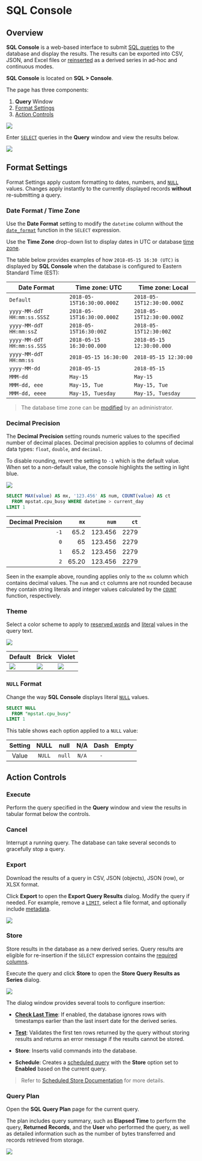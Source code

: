 # SQL Console

## Overview

**SQL Console** is a web-based interface to submit [SQL queries](../sql/README.md) to the database and display the results. The results can be exported into CSV, JSON, and Excel files or [reinserted](#store) as a derived series in ad-hoc and continuous modes.

**SQL Console** is located on **SQL > Console**.

The page has three components:

1. **Query** Window
2. [Format Settings](#format-settings)
3. [Action Controls](#action-controls)

![](./images/sql_console.png)

Enter [`SELECT`](README.md#select-expression) queries in the **Query** window and view the results below.

![](./images/query-result1.png)

## Format Settings

Format Settings apply custom formatting to dates, numbers, and [`NULL`](README.md#null) values. Changes apply instantly to the currently displayed records **without** re-submitting a query.

### Date Format / Time Zone

Use the **Date Format** setting to modify the `datetime` column without the [`date_format`](examples/datetime-format.md) function in the `SELECT` expression.

Use the **Time Zone** drop-down list to display dates in UTC or database [time zone](../administration/timezone.md).

The table below provides examples of how `2018-05-15 16:30 (UTC)` is displayed by **SQL Console** when the database is configured to Eastern Standard Time (EST):

**Date Format** | **Time zone: UTC** | **Time zone: Local**
---|---|---
`Default` | `2018-05-15T16:30:00.000Z` | `2018-05-15T12:30:00.000Z`
`yyyy-MM-ddT HH:mm:ss.SSSZ` | `2018-05-15T16:30:00.000Z` | `2018-05-15T12:30:00.000Z`
`yyyy-MM-ddT HH:mm:ssZ` | `2018-05-15T16:30:00Z` | `2018-05-15T12:30:00Z`
`yyyy-MM-ddT HH:mm:ss.SSS` | `2018-05-15 16:30:00.000` | `2018-05-15 12:30:00.000`
`yyyy-MM-ddT HH:mm:ss` | `2018-05-15 16:30:00` | `2018-05-15 12:30:00`
`yyyy-MM-dd` | `2018-05-15` | `2018-05-15`
`MMM-dd` | `May-15` | `May-15`
`MMM-dd, eee` | `May-15, Tue` | `May-15, Tue`
`MMM-dd, eeee` | `May-15, Tuesday` | `May-15, Tuesday`

> The database time zone can be [modified](../administration/timezone.md) by an administrator.

### Decimal Precision

The **Decimal Precision** setting rounds numeric values to the specified number of decimal places. Decimal precision applies to columns of decimal data types: `float`, `double`, and `decimal`.

To disable rounding, revert the setting to `-1` which is the default value. When set to a non-default value, the console highlights the setting in light blue.

![](./images/decimal-precision.png)

```sql
SELECT MAX(value) AS mx, '123.456' AS num, COUNT(value) AS ct
  FROM mpstat.cpu_busy WHERE datetime > current_day
LIMIT 1
```

Decimal Precision | `mx` | `num` | `ct`
---:|---:|---:|---:
`-1` | 65.2 | 123.456 | 2279
`0` | 65 | 123.456 | 2279
`1` | 65.2 | 123.456 | 2279
`2` | 65.20 | 123.456 | 2279

Seen in the example above, rounding applies only to the `mx` column which contains decimal values. The `num` and `ct` columns are not rounded because they contain string literals and integer values calculated by the [`COUNT`](README.md#aggregation-functions) function, respectively.

### Theme

Select a color scheme to apply to [reserved words](README.md#reserved-words) and [literal](README.md#literals) values in the query text.

![](./images/theme.png)

 Default | Brick | Violet
---|---|---
 ![](./images/default.png) | ![](./images/brick.png) | ![](./images/violet.png) |

### `NULL` Format

Change the way **SQL Console** displays literal [`NULL`](README.md#null) values.

```sql
SELECT NULL
  FROM "mpstat.cpu_busy"
LIMIT 1
```

This table shows each option applied to a `NULL` value:

Setting | NULL | null | N/A | Dash | Empty |
:------:|:----:|:----:|:---:|:----:|:-----:|
Value   |`NULL`|`null`|`N/A`|  `-` |       |

## Action Controls

### Execute

Perform the query specified in the **Query** window and view the results in tabular format below the controls.

### Cancel

Interrupt a running query. The database can take several seconds to gracefully stop a query.

### Export

Download the results of a query in CSV, JSON (objects), JSON (row), or XLSX format.

Click **Export** to open the **Export Query Results** dialog. Modify the query if needed. For example, remove a [`LIMIT`](README.md#limiting), select a file format, and optionally include [metadata](scheduled-sql-metadata.md#sql-report-metadata).

![](./images/export1.png)

### Store

Store results in the database as a new derived series. Query results are eligible for re-insertion if the `SELECT` expression contains the [required columns](scheduled-sql-store.md#required-columns).

Execute the query and click **Store** to open the **Store Query Results as Series** dialog.

![](./images/query_store.png)

The dialog window provides several tools to configure insertion:

* [**Check Last Time**](scheduled-sql-store.md#duplicates): If enabled, the database ignores rows with timestamps earlier than the last insert date for the derived series.

* [**Test**](scheduled-sql-store.md#validation): Validates the first ten rows returned by the query without storing results and returns an error message if the results cannot be stored.

* **Store**: Inserts valid commands into the database.

* **Schedule**: Creates a [scheduled query](scheduled-sql.md) with the **Store** option set to **Enabled** based on the current query.

> Refer to [Scheduled Store Documentation](scheduled-sql-store.md) for more details.

### Query Plan

Open the **SQL Query Plan** page for the current query.

The plan includes query summary, such as **Elapsed Time** to perform the query, **Returned Records**, and the **User** who performed the query, as well as detailed information such as the number of bytes transferred and records retrieved from storage.

![](./images/query-plan.png)
